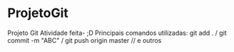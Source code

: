 # ProjetoGit
Projeto Git
Atividade feita- ;D
Principais comandos utilizadas: git add . / git commit -m "ABC" / git push origin master // e outros
